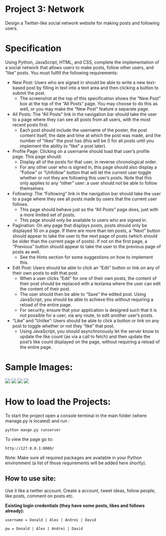 # Project 3: Network 

Design a Twitter-like social network website for making posts and following users.


# Specification

Using Python, JavaScript, HTML, and CSS, complete the implementation of a social network that allows users to make posts, follow other users, and “like” posts. You must fulfill the following requirements:

* New Post: Users who are signed in should be able to write a new text-based post by filling in text into a text area and then clicking a button to submit the post.
    * The screenshot at the top of this specification shows the “New Post” box at the top of the “All Posts” page. You may choose to do this as well, or you may make the “New Post” feature a separate page.
* All Posts: The “All Posts” link in the navigation bar should take the user to a page where they can see all posts from all users, with the most recent posts first.
    * Each post should include the username of the poster, the post content itself, the date and time at which the post was made, and the number of “likes” the post has (this will be 0 for all posts until you implement the ability to “like” a post later).
* Profile Page: Clicking on a username should load that user’s profile page. This page should:
    * Display all of the posts for that user, in reverse chronological order.
    * For any other user who is signed in, this page should also display a “Follow” or “Unfollow” button that will let the current user toggle whether or not they are following this user’s posts. Note that this only applies to any “other” user: a user should not be able to follow themselves.
* Following: The “Following” link in the navigation bar should take the user to a page where they see all posts made by users that the current user follows.
    * This page should behave just as the “All Posts” page does, just with a more limited set of posts.
    * This page should only be available to users who are signed in.
* Pagination: On any page that displays posts, posts should only be displayed 10 on a page. If there are more than ten posts, a “Next” button should appear to take the user to the next page of posts (which should be older than the current page of posts). If not on the first page, a “Previous” button should appear to take the user to the previous page of posts as well.
    * See the Hints section for some suggestions on how to implement this.
* Edit Post: Users should be able to click an “Edit” button or link on any of their own posts to edit that post.
    * When a user clicks “Edit” for one of their own posts, the content of their post should be replaced with a textarea where the user can edit the content of their post.
    * The user should then be able to “Save” the edited post. Using JavaScript, you should be able to achieve this without requiring a reload of the entire page.
    * For security, ensure that your application is designed such that it is not possible for a user, via any route, to edit another user’s posts.
* “Like” and “Unlike”: Users should be able to click a button or link on any post to toggle whether or not they “like” that post.
    * Using JavaScript, you should asynchronously let the server know to update the like count (as via a call to fetch) and then update the post’s like count displayed on the page, without requiring a reload of the entire page.


# Sample Images:
![](https://github.com/AndreiLesi/Sample_Images/blob/master/course_webProgramming/Project_4/editing.JPG?raw=true)
![](https://github.com/AndreiLesi/Sample_Images/blob/master/course_webProgramming/Project_4/profileFollow.JPG?raw=true)
![](https://github.com/AndreiLesi/Sample_Images/blob/master/course_webProgramming/Project_4/pagination_Likes.JPG?raw=true)
![](https://github.com/AndreiLesi/Sample_Images/blob/master/course_webProgramming/Project_4/comments.JPG?raw=true)

# How to load the Projects:

To start the project open a console terminal in the main folder (where manage.py is located) and run :

    python mange.py runserver

To view the page go to:

    http://127.0.0.1:8000/      

Note: Make sure all required packages are available in your Python environment (a list of those requirements will be added here shortly).

## How to use site:
Use it like a twitter account. Create a account, tweet ideas, follow people, like posts, comment on posts etc.  

       
**Existing login credentials (they have some posts, likes and follows already):**

    username = Donald | Alex | Andrei | David

    pw = Donald | Alex | Andrei | David
